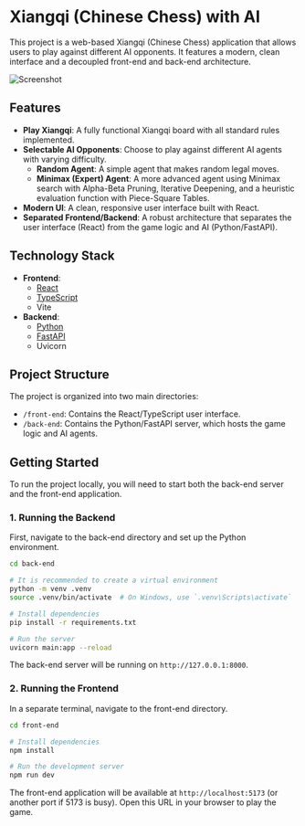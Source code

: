 # Xiangqi (Chinese Chess) with AI

This project is a web-based Xiangqi (Chinese Chess) application that allows users to play against different AI opponents. It features a modern, clean interface and a decoupled front-end and back-end architecture.

![Screenshot](https://i.imgur.com/your-screenshot.png) <!-- It is recommended to add a screenshot of your app here -->

## Features

- **Play Xiangqi**: A fully functional Xiangqi board with all standard rules implemented.
- **Selectable AI Opponents**: Choose to play against different AI agents with varying difficulty.
  - **Random Agent**: A simple agent that makes random legal moves.
  - **Minimax (Expert) Agent**: A more advanced agent using Minimax search with Alpha-Beta Pruning, Iterative Deepening, and a heuristic evaluation function with Piece-Square Tables.
- **Modern UI**: A clean, responsive user interface built with React.
- **Separated Frontend/Backend**: A robust architecture that separates the user interface (React) from the game logic and AI (Python/FastAPI).

## Technology Stack

- **Frontend**:
  - [React](https://reactjs.org/)
  - [TypeScript](https://www.typescriptlang.org/)
  - Vite
- **Backend**:
  - [Python](https://www.python.org/)
  - [FastAPI](https://fastapi.tiangolo.com/)
  - Uvicorn

## Project Structure

The project is organized into two main directories:

- `/front-end`: Contains the React/TypeScript user interface.
- `/back-end`: Contains the Python/FastAPI server, which hosts the game logic and AI agents.

## Getting Started

To run the project locally, you will need to start both the back-end server and the front-end application.

### 1. Running the Backend

First, navigate to the back-end directory and set up the Python environment.

```bash
cd back-end

# It is recommended to create a virtual environment
python -m venv .venv
source .venv/bin/activate  # On Windows, use `.venv\Scripts\activate`

# Install dependencies
pip install -r requirements.txt

# Run the server
uvicorn main:app --reload
```
The back-end server will be running on `http://127.0.0.1:8000`.

### 2. Running the Frontend

In a separate terminal, navigate to the front-end directory.

```bash
cd front-end

# Install dependencies
npm install

# Run the development server
npm run dev
```
The front-end application will be available at `http://localhost:5173` (or another port if 5173 is busy). Open this URL in your browser to play the game. 